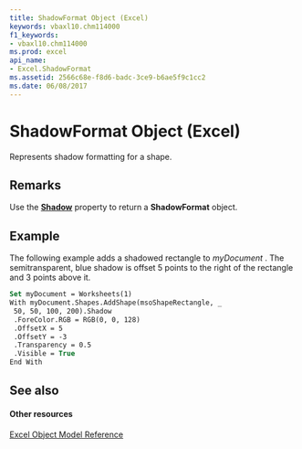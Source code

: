 ```yaml
---
title: ShadowFormat Object (Excel)
keywords: vbaxl10.chm114000
f1_keywords:
- vbaxl10.chm114000
ms.prod: excel
api_name:
- Excel.ShadowFormat
ms.assetid: 2566c68e-f8d6-badc-3ce9-b6ae5f9c1cc2
ms.date: 06/08/2017
---
```



# ShadowFormat Object (Excel)

Represents shadow formatting for a shape.


## Remarks

Use the **[Shadow](shape-shadow-property-excel.md)** property to return a **ShadowFormat** object.


## Example

 The following example adds a shadowed rectangle to _myDocument_ . The semitransparent, blue shadow is offset 5 points to the right of the rectangle and 3 points above it.


```vb
Set myDocument = Worksheets(1) 
With myDocument.Shapes.AddShape(msoShapeRectangle, _ 
 50, 50, 100, 200).Shadow 
 .ForeColor.RGB = RGB(0, 0, 128) 
 .OffsetX = 5 
 .OffsetY = -3 
 .Transparency = 0.5 
 .Visible = True 
End With
```


## See also


#### Other resources


[Excel Object Model Reference](http://msdn.microsoft.com/library/11ea8598-8a20-92d5-f98b-0da04263bf2c%28Office.15%29.aspx)


